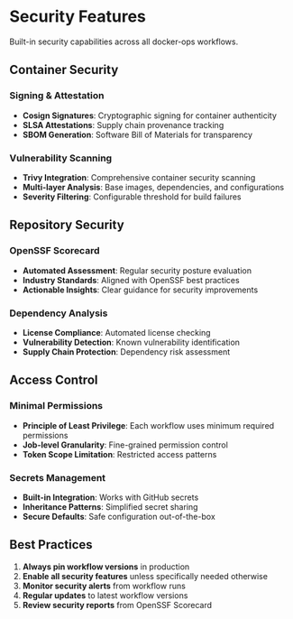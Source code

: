 # Security Features

Built-in security capabilities across all docker-ops workflows.

## Container Security

### Signing & Attestation

- **Cosign Signatures**: Cryptographic signing for container authenticity
- **SLSA Attestations**: Supply chain provenance tracking  
- **SBOM Generation**: Software Bill of Materials for transparency

### Vulnerability Scanning

- **Trivy Integration**: Comprehensive container security scanning
- **Multi-layer Analysis**: Base images, dependencies, and configurations
- **Severity Filtering**: Configurable threshold for build failures

## Repository Security

### OpenSSF Scorecard

- **Automated Assessment**: Regular security posture evaluation
- **Industry Standards**: Aligned with OpenSSF best practices
- **Actionable Insights**: Clear guidance for security improvements

### Dependency Analysis

- **License Compliance**: Automated license checking
- **Vulnerability Detection**: Known vulnerability identification
- **Supply Chain Protection**: Dependency risk assessment

## Access Control

### Minimal Permissions

- **Principle of Least Privilege**: Each workflow uses minimum required permissions
- **Job-level Granularity**: Fine-grained permission control
- **Token Scope Limitation**: Restricted access patterns

### Secrets Management

- **Built-in Integration**: Works with GitHub secrets
- **Inheritance Patterns**: Simplified secret sharing
- **Secure Defaults**: Safe configuration out-of-the-box

## Best Practices

1. **Always pin workflow versions** in production
2. **Enable all security features** unless specifically needed otherwise
3. **Monitor security alerts** from workflow runs
4. **Regular updates** to latest workflow versions
5. **Review security reports** from OpenSSF Scorecard